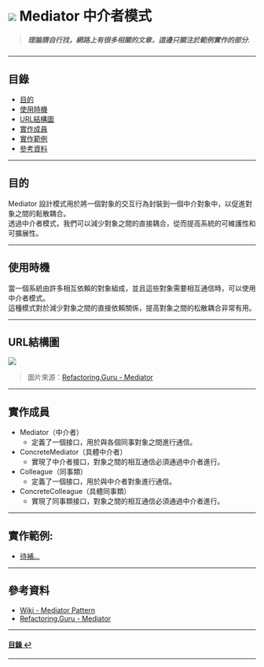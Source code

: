 # ![](https://drive.google.com/uc?id=10INx5_pkhMcYRdx_OO4rXNXxcsvPtBYq) Mediator 中介者模式
> ##### 理論請自行找，網路上有很多相關的文章，這邊只關注於範例實作的部分.

---

<!--ts-->
## 目錄
* [目的](#目的)
* [使用時機](#使用時機)
* [URL結構圖](#url結構圖)
* [實作成員](#實作成員)
* [實作範例](#實作範例)
* [參考資料](#參考資料)
<!--te-->

---

## 目的
Mediator 設計模式用於將一個對象的交互行為封裝到一個中介對象中，以促進對象之間的鬆散耦合。<br>
透過中介者模式，我們可以減少對象之間的直接耦合，從而提高系統的可維護性和可擴展性。

---

## 使用時機
當一個系統由許多相互依賴的對象組成，並且這些對象需要相互通信時，可以使用中介者模式。<br>
這種模式對於減少對象之間的直接依賴關係，提高對象之間的松散耦合非常有用。

---

## URL結構圖
![](https://drive.google.com/uc?id=19MOdu_oTpqXq5q4f4Ec_9B9lAvePQaxR)
> 圖片來源：[Refactoring.Guru - Mediator](https://refactoring.guru/design-patterns/mediator)

---

## 實作成員
* Mediator（中介者）
  * 定義了一個接口，用於與各個同事對象之間進行通信。
* ConcreteMediator（具體中介者）
  * 實現了中介者接口，對象之間的相互通信必須通過中介者進行。
* Colleague（同事類）
  * 定義了一個接口，用於與中介者對象進行通信。
* ConcreteColleague（具體同事類）
  * 實現了同事類接口，對象之間的相互通信必須通過中介者進行。

---

## 實作範例:
- [待補...]() 

---

## 參考資料
* [Wiki - Mediator Pattern](https://en.wikipedia.org/wiki/Mediator_pattern) <br>
* [Refactoring.Guru - Mediator](https://refactoring.guru/design-patterns/mediator) <br>

---

<!--ts-->
#### [目錄 ↩](#目錄)
<!--te-->
---
